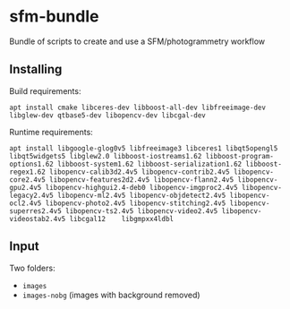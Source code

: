 # sfm-bundle

Bundle of scripts to create and use a SFM/photogrammetry workflow

## Installing

Build requirements:
```
apt install cmake libceres-dev libboost-all-dev libfreeimage-dev libglew-dev qtbase5-dev libopencv-dev libcgal-dev
```

Runtime requirements:
```	
apt install libgoogle-glog0v5 libfreeimage3 libceres1 libqt5opengl5 libqt5widgets5 libglew2.0 libboost-iostreams1.62 libboost-program-options1.62 libboost-system1.62 libboost-serialization1.62 libboost-regex1.62 libopencv-calib3d2.4v5 libopencv-contrib2.4v5 libopencv-core2.4v5 libopencv-features2d2.4v5 libopencv-flann2.4v5 libopencv-gpu2.4v5 libopencv-highgui2.4-deb0 libopencv-imgproc2.4v5 libopencv-legacy2.4v5 libopencv-ml2.4v5 libopencv-objdetect2.4v5 libopencv-ocl2.4v5 libopencv-photo2.4v5 libopencv-stitching2.4v5 libopencv-superres2.4v5 libopencv-ts2.4v5 libopencv-video2.4v5 libopencv-videostab2.4v5 libcgal12 	libgmpxx4ldbl
```

## Input

Two folders:
- `images`
- `images-nobg` (images with background removed)

